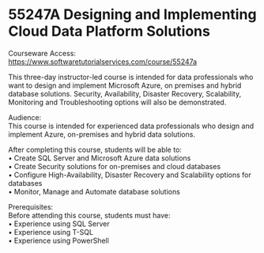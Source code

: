 # 55247A Designing and Implementing Cloud Data Platform Solutions
Courseware Access:  https://www.softwaretutorialservices.com/course/55247a

This three-day instructor-led course is intended for data professionals who want to design and implement Microsoft Azure, on premises and hybrid database solutions. Security, Availability, Disaster Recovery, Scalability, Monitoring and Troubleshooting options will also be demonstrated.

Audience:<br>
This course is intended for experienced data professionals who design and implement Azure, on-premises and hybrid data solutions.

After completing this course, students will be able to:<br>
• Create SQL Server and Microsoft Azure data solutions<br>
• Create Security solutions for on-premises and cloud databases<br>
• Configure High-Availability, Disaster Recovery and Scalability options for databases<br>
• Monitor, Manage and Automate database solutions<br>

Prerequisites:<br>
Before attending this course, students must have:<br>
• Experience using SQL Server<br>
• Experience using T-SQL<br>
• Experience using PowerShell<br>
